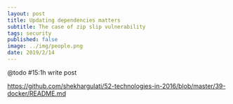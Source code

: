 ```yaml
---
layout: post
title: Updating dependencies matters
subtitle: The case of zip slip vulnerability
tags: security
published: false
image: ../img/people.png
date: 2019/2/14
---
```


@todo #15:1h write post

https://github.com/shekhargulati/52-technologies-in-2016/blob/master/39-docker/README.md